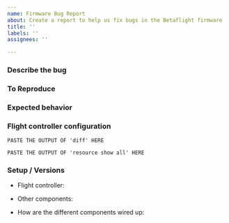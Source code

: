 ```yaml
---
name: Firmware Bug Report
about: Create a report to help us fix bugs in the Betaflight firmware
title: ''
labels: ''
assignees: ''

---
```


<!-- This is a template that you must fill. If not, the message will be closed. So don't erase any subtitle in this template (they start with ###)
and complete all of them -->

### Describe the bug
<!-- A clear and concise description of what the bug is. -->

### To Reproduce
<!-- Steps to reproduce the behavior -->

### Expected behavior
<!-- A clear and concise description of what you expected to happen. -->

### Flight controller configuration
<!-- Create a diff and post it here in a code block. Put (three backticks) at the start and end of the diff block (instructions  on how to do a diff: https://oscarliang.com/use-diff-not-dump-betaflight/)
Use resource show all to create a resource allocation list and post it here in a code block. Put (three backticks) at the start and end of the output block. -->
```
PASTE THE OUTPUT OF 'diff' HERE
```
```
PASTE THE OUTPUT OF 'resource show all' HERE
```

### Setup / Versions
 <!-- Specify your flight controller model (what type is it, where was it bought from, ...) -->
 - Flight controller: 
 <!-- Specify other components attached to the flight controller (RX, VTX, brand / model for all of them, firmware version where applicable...) -->
 - Other components:
 <!-- Details about how all is wired -->
 - How are the different components wired up:


<!-- Add any other context about the problem that you think might be relevant here. -->
